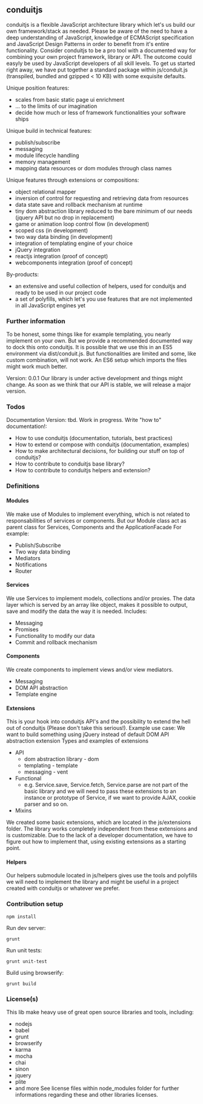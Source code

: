 ## conduitjs

conduitjs is a flexible JavaScript architecture library which let's us build our own framework/stack as needed.
Please be aware of the need to have a deep understanding of JavaScript, knowledge of ECMAScript specification and JavaScript Design Patterns in order to benefit from it's entire functionality. Consider conduitjs to be a pro tool with a documented way for combining your own project framework, library or API. The outcome could easyly be used by JavaScript developers of all skill levels. To get us started right away, we have put together a standard package within js/conduit.js (transpiled, bundled and gzipped < 10 KB) with some exquisite defaults.

Unique position features:
* scales from basic static page ui enrichment
* ... to the limits of our imagination
* decide how much or less of framework functionalities your software ships

Unique build in technical features:
* publish/subscribe
* messaging
* module lifecycle handling
* memory management
* mapping data resources or dom modules through class names

Unique features through extensions or compositions:
* object relational mapper
* inversion of control for requesting and retrieving data from resources
* data state save and rollback mechanism at runtime
* tiny dom abstraction library reduced to the bare minimum of our needs (jquery API but no drop in replacement)
* game or animation loop control flow (in development)
* scoped css (in development)
* two way data binding (in development)
* integration of templating engine of your choice
* jQuery integration
* reactjs integration (proof of concept)
* webcomponents integration (proof of concept)

By-products:
* an extensive and useful collection of helpers, used for conduitjs and ready to be used in our project code
* a set of polyfills, which let's you use features that are not implemented in all JavaScript engines yet

### Further information
To be honest, some things like for example templating, you nearly implement on your own. But we provide a recommended documented way to dock this onto conduitjs.
It is possible that we use this in an ES5 environment via dist/conduit.js. 
But functionalities are limited and some, like custom combination, will not work.
An ES6 setup which imports the files might work much better.

Version: 0.0.1
Our library is under active development and things might change. As soon as we think
that our API is stable, we will release a major version.

### Todos
Documentation Version: tbd.
Work in progress. Write "how to" documentation!: 
* How to use conduitjs (documentation, tutorials, best practices)
* How to extend or compose with conduitjs (documentation, examples)
* How to make architectural decisions, for building our stuff on top of conduitjs?
* How to contribute to conduitjs base library?
* How to contribute to conduitjs helpers and extension?

### Definitions
#### Modules
We make use of Modules to implement everything, which is not related to responsabilities of services or components.
But our Module class act as parent class for Services, Components and the ApplicationFacade
For example:
* Publish/Subscribe
* Two way data binding
* Mediators
* Notifications
* Router

#### Services
We use Services to implement models, collections and/or proxies. The data layer which is served by an array like object, makes it possible to output, save and modify the data the way it is needed.
Includes:
* Messaging
* Promises
* Functionality to modify our data
* Commit and rollback mechanism

#### Components
We create components to implement views and/or view mediators.
* Messaging
* DOM API abstraction
* Template engine

#### Extensions
This is your hook into conduitjs API's and the possibility to extend the hell out of conduitjs (Please don't take this serious!).
Example use case: We want to build something using jQuery instead of default DOM API abstraction extension
Types and examples of extensions
* API
	* dom abstraction library - dom
	* templating - template
	* messaging - vent 
* Functional
	* e.g. Service.save, Service.fetch, Service.parse are not part of the basic library and we will need to pass these extensions to an instance or prototype of Service, if we want to provide AJAX, cookie parser and so on.
* Mixins

We created some basic extensions, which are located in the js/extensions folder. The library works completely independent from these extensions and is customizable. Due to the lack of a developer documentation, we have to figure out how to implement that, using existing extensions as a starting point.

#### Helpers
Our helpers submodule located in js/helpers gives use the tools and polyfills we will need to implement the library and might be useful in a project created with conduitjs or whatever we prefer.

### Contribution setup
```
npm install
```
Run dev server:
```
grunt
```
Run unit tests:
```
grunt unit-test
```
Build using browserify:
```
grunt build
```

### License(s)
This lib make heavy use of great open source libraries and tools, including:
* nodejs
* babel
* grunt
* browserify
* karma
* mocha
* chai
* sinon
* jquery
* plite
* and more
See license files within node_modules folder for further informations regarding these and other libraries licenses.
